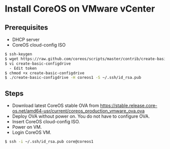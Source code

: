 # Install CoreOS on VMware vCenter
## Prerequisites
* DHCP server
* CoreOS cloud-config ISO
```bash
$ ssh-keygen
$ wget https://raw.github.com/coreos/scripts/master/contrib/create-basic-configdrive
$ vi create-basic-configdrive
  - Edit token
$ chmod +x create-basic-configdrive
$ ./create-basic-configdrive -H coreos1 -S ~/.ssh/id_rsa.pub
```

## Steps
* Download latest CoreOS stable OVA from https://stable.release.core-os.net/amd64-usr/current/coreos_production_vmware_ova.ova
* Deploy OVA without power on. You do not have to configure OVA.
* Insert CoreOS cloud-config ISO.
* Power on VM.
* Login CoreOS VM.

```bash
$ ssh -i ~/.ssh/id_rsa.pub core@coreos1
```
